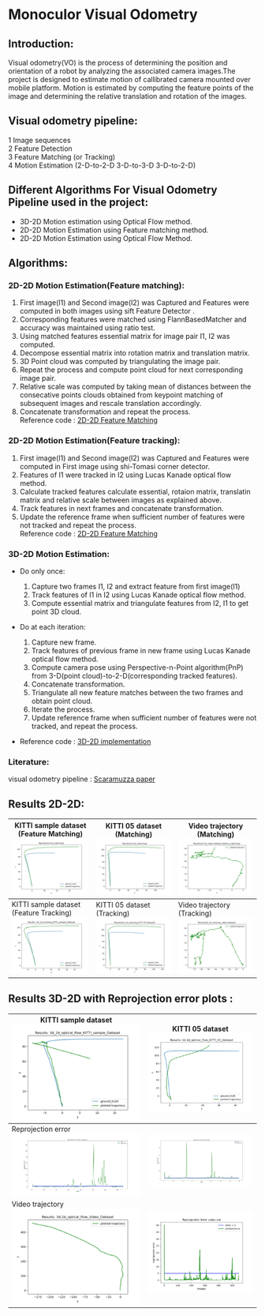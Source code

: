 # Monoculor Visual Odometry
## Introduction:  
Visual odometry(VO) is the process of determining the position and orientation of a robot by analyzing the associated camera images.The project is designed to estimate motion of callibrated camera mounted over mobile platform. Motion is estimated by computing the feature points of the image and determining the relative translation and rotation of the images.
## Visual odometry pipeline: 
1 Image sequences  
2 Feature Detection  
3 Feature Matching (or Tracking)  
4 Motion Estimation (2-D-to-2-D 3-D-to-3-D 3-D-to-2-D)  

## Different Algorithms For Visual Odometry Pipeline used in the project: 
* 3D-2D Motion estimation using Optical Flow method.   
* 2D-2D Motion Estimation using Feature matching method.  
* 2D-2D Motion Estimation using Optical Flow Method. 
## Algorithms:  
### 2D-2D Motion Estimation(Feature matching):  
1) First image(I1) and Second image(I2) was Captured and Features were computed in both images using sift Feature Detector .  
2) Corresponding features were matched using FlannBasedMatcher and accuracy was maintained using ratio test.    
3) Using matched features essential matrix for image pair I1, I2 was computed.
4) Decompose essential matrix into rotation matrix and translation matrix.  
5) 3D Point cloud was computed by triangulating the image pair.
6) Repeat the process and compute point cloud for next corresponding image pair.  
7) Relative scale was computed by taking mean of distances between the consecative points clouds obtained from keypoint matching of subsequent images and rescale translation accordingly.  
8) Concatenate transformation and repeat the process.  
Reference code : [2D-2D Feature Matching](https://github.com/pareespathak/visual_odometry/blob/main/codes/2d-2d_feature_matching.py) 
### 2D-2D Motion Estimation(Feature tracking):  
1) First image(I1) and Second image(I2) was Captured and Features were computed in First image using shi-Tomasi corner detector.  
2) Features of I1 were tracked in I2 using Lucas Kanade optical flow method.  
3) Calculate tracked features calculate essential, rotaion matrix, translatin matrix and  relative scale between images as explained above.  
4) Track features in next frames and concatenate transformation.  
5) Update the reference frame when sufficient number of features were not tracked and repeat the process.  
Reference code : [2D-2D Feature Matching](https://github.com/pareespathak/visual_odometry/blob/main/codes/2d-2d_feature_tracking_homo.py) 
### 3D-2D Motion Estimation:  
* Do only once:  
   1) Capture two frames I1, I2 and extract feature from first image(I1)  
   2) Track features of I1 in I2 using Lucas Kanade optical flow method. 
   3) Compute essential matrix and triangulate features from I2, I1 to get point 3D cloud.  
   
* Do at each iteration:
   1) Capture new frame.  
   2) Track features of previous frame in new frame using Lucas Kanade optical flow method.  
   3) Compute camera pose using Perspective-n-Point algorithm(PnP) from 3-D(point cloud)-to-2-D(corresponding tracked features).
   4) Concatenate transformation.
   4) Triangulate all new feature matches between the two frames and obtain point cloud.
   5) Iterate the process.  
   6) Update reference frame when sufficient number of features were not tracked, and repeat the process.  
 * Reference code : [3D-2D implementation](https://github.com/pareespathak/visual_odometry/blob/main/codes/3d_2d_optical_flow.py) 

### Literature:  
visual odometry pipeline : [Scaramuzza paper](https://www.ifi.uzh.ch/dam/jcr:5759a719-55db-4930-8051-4cc534f812b1/VO_Part_I_Scaramuzza.pdf)

## Results 2D-2D:  
KITTI sample dataset (Feature Matching) <img src="results/2d-2d-matching.png" heigth="10"> | KITTI 05 dataset (Matching)<img src="results/2d-2d_matching_05.png"> | Video trajectory (Matching)<img src="results/2d-2d-video-matching.png"> 
--------------------------------------------------------|----------------------------------|------------------
KITTI sample dataset (Feature Tracking) <img src="results/2d-2d-tracking(H)_sample_dataset.png">  |  KITTI 05 dataset (Tracking)<img src="results/2d-2d-tracking(H)_05_dataset.png"> | Video trajectory (Tracking)<img src="results/2d-2d-video-homo.png">

## Results 3D-2D with Reprojection error plots : 
KITTI sample dataset <img src="results/3d-2d-basic.png" heigth="10"> | KITTI 05 dataset <img src="results/3d-2d-05.png">
--------------------------------------------------------|----------------------------------
Reprojection error <img src="results/reprojection_error_3d-2d_sample.png" > |<img src="results/reprojection_error_3d-2d_05.png">    
Video trajectory <img src="results/3d-2d-video.png"> | <img src="results/reprojection_error_3d-2d_video.png">



